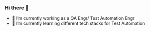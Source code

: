 ### Hi there 👋



- 🔭 I’m currently working as a QA Engr/ Test Automation Engr
- 🌱 I’m currently learning different tech stacks for Test Automation

<!--- 📫 How to reach me: ...
- 👯 I’m looking to collaborate on ...
- 🤔 I’m looking for help with ...CI/CD
- 😄 Pronouns: ...
- ⚡ Fun fact: ...
- 💬 Ask me about ... anything

-->
